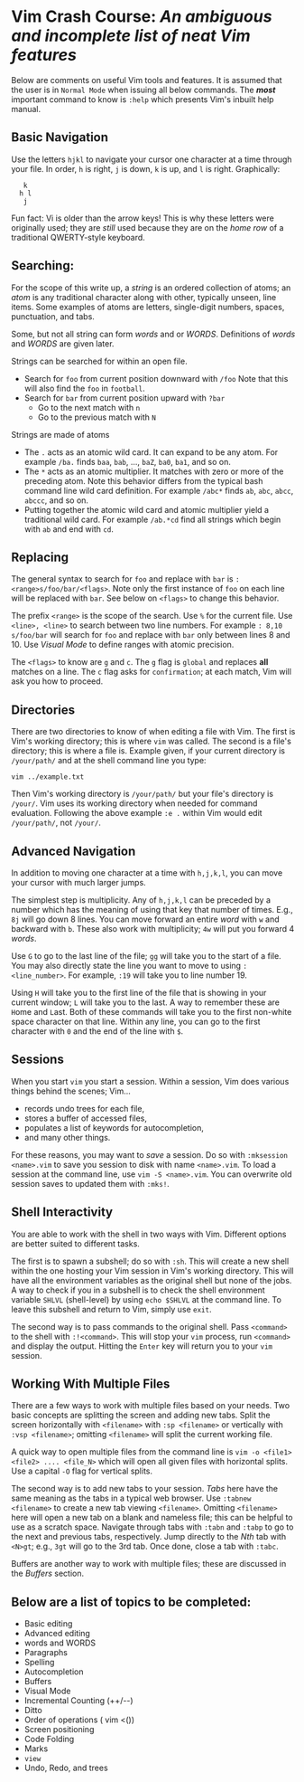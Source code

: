 # Vim Crash Course: _An ambiguous and incomplete list of neat Vim features_

Below are comments on useful Vim tools and features.
It is assumed that the user is in `Normal Mode` when 
issuing all below commands.
The ___most___ important command to know is `:help`
which presents Vim's inbuilt help manual.

## Basic Navigation
Use the letters `hjkl` to navigate your cursor one character at a time
through your file. 
In order, 
`h` is right, 
`j` is down, 
`k` is up, and
`l` is right.
Graphically:
```
   k
  h l
   j
```
Fun fact: Vi is older than the arrow keys!
This is why these letters were originally used;
they are _still_ used because they are on the _home row_ of 
a traditional QWERTY-style keyboard.

## Searching:
For the scope of this write up, a _string_ is an 
ordered collection of atoms;
an _atom_ is any traditional character along with other, typically unseen, 
line items. 
Some examples of atoms are letters, single-digit numbers, 
spaces, punctuation, and tabs.

Some, but not all string can form _words_ and or _WORDS_.
Definitions of _words_ and _WORDS_ are given later.

Strings can be searched for within an open file.
- Search for `foo` from current position downward with `/foo`
  Note that this will also find the `foo` in `football`.
- Search for `bar` from current position upward with `?bar`
  + Go to the next match with `n`
  + Go to the previous match with `N`

Strings are made of atoms
- The `.` acts as an atomic wild card. 
  It can expand to be any atom.
  For example `/ba.` finds `baa`, `bab`, ..., `baZ`, `ba0`, `ba1`, and so on.
- The `*` acts as an atomic multiplier. 
  It matches with zero or more of the preceding atom.
  Note this behavior differs from the typical bash command line wild card definition.
  For example `/abc*` finds `ab`, `abc`, `abcc`, `abccc`, and so on. 
- Putting together the atomic wild card and atomic multiplier yield a traditional wild card.
  For example `/ab.*cd` find all strings which begin with `ab` and end with `cd`.

## Replacing
The general syntax to search for `foo` and replace with `bar` is
`:<range>s/foo/bar/<flags>`.
Note only the first instance of `foo` on each line will be replaced with `bar`.
See below on `<flags>` to change this behavior.

The prefix `<range>` is the scope of the search. 
Use `%` for the current file.
Use `<line>, <line>` to search between two line numbers.
For example `: 8,10 s/foo/bar` will search for `foo`
and replace with `bar` only between lines 8 and 10.
Use _Visual Mode_ to define ranges with atomic precision.

The `<flags>` to know are `g` and `c`.
The `g` flag is `global` and replaces __all__ matches on a line.
The `c` flag asks for `confirmation`; 
at each match, Vim will ask you how to proceed.

## Directories
There are two directories to know of when editing a file with Vim.
The first is Vim's working directory; 
this is where `vim` was called.
The second is a file's directory; 
this is where a file is.
Example given, if your current directory is `/your/path/`
and at the shell command line you type:
```
vim ../example.txt
```
Then Vim's working directory is `/your/path/`
but your file's directory is `/your/`.
Vim uses its working directory when needed for command evaluation.
Following the above example `:e .` within Vim would 
edit `/your/path/`, not `/your/`.

## Advanced Navigation
In addition to moving one character at a time with `h,j,k,l`, 
you can move your cursor with much larger jumps.

The simplest step is multiplicity.
Any of `h,j,k,l` can be preceded by a number
which has the meaning of using that key that number of times.
E.g., `8j` will go down 8 lines.
You can move forward an entire _word_ with `w`
and backward with `b`.
These also work with multiplicity;
`4w` will put you forward 4 _words_.

Use `G` to go to the last line of the file; 
`gg` will take you to the start of a file.
You may also directly state the line you want to move to 
using `:<line_number>`.
For example, `:19` will take you to line number 19.

Using `H` will take you to the first line of the file
that is showing in your current window; 
`L` will take you to the last. 
A way to remember these are `H`ome and `L`ast.
Both of these commands will take you to the first 
non-white space character on that line.
Within any line, you can go to the first character 
with `0` and the end of the line with `$`.

## Sessions
When you start `vim` you start a session.
Within a session, Vim does various things 
behind the scenes; Vim...
 - records undo trees for each file,
 - stores a buffer of accessed files,
 - populates a list of keywords for autocompletion,
 - and many other things.

For these reasons, you may want to _save_ a session.
Do so with `:mksession <name>.vim` to save 
you session to disk with name `<name>.vim`.
To load a session at the command line, use
`vim -S <name>.vim`.
You can overwrite old session saves to updated
them with `:mks!`.

## Shell Interactivity
You are able to work with the shell in two ways with Vim.
Different options are better suited to different tasks.

The first is to spawn a subshell; do so with `:sh`.
This will create a new shell within the one hosting 
your Vim session in Vim's working directory.
This will have all the environment variables as
the original shell but none of the jobs.
A way to check if you in a subshell is to check the
shell environment variable `SHLVL` (shell-level)
by using `echo $SHLVL` at the command line.
To leave this subshell and return to Vim,
simply use `exit`.

The second way is to pass commands to the original shell.
Pass `<command>` to the shell with `:!<command>`.
This will stop your `vim` process, 
run `<command>` and display the output.
Hitting the `Enter` key will return you to
your `vim` session.

## Working With Multiple Files
There are a few ways to work with multiple files based on your needs.
Two basic concepts are splitting the screen and adding new tabs.
Split the screen horizontally with `<filename>` 
with `:sp <filename>`
or vertically with `:vsp <filename>`;
omitting `<filename>` will split the current working file.

A quick way to open multiple files from the command line is
`vim -o <file1> <file2> .... <file_N>`
which will open all given files with horizontal splits.
Use a capital `-O` flag for vertical splits.

The second way is to add new tabs to your session.
_Tabs_ here have the same meaning as the tabs in a typical web browser.
Use `:tabnew <filename>` to create a new tab viewing
`<filename>`. 
Omitting `<filename>` here will open a new tab
on a blank and nameless file;
this can be helpful to use as a scratch space.
Navigate through tabs with `:tabn` and `:tabp`
to go to the next and previous tabs, respectively.
Jump directly to the _Nth_ tab with `<N>gt`;
e.g., `3gt` will go to the 3rd tab.
Once done, close a tab with `:tabc`.

Buffers are another way to work with multiple files;
these are discussed in the _Buffers_ section.




## Below are a list of topics to be completed:
 - Basic editing
 - Advanced editing
 - words and WORDS
 - Paragraphs
 - Spelling
 - Autocompletion
 - Buffers
 - Visual Mode
 - Incremental Counting (++/--)
 - Ditto
 - Order of operations ( vim <())
 - Screen positioning
 - Code Folding
 - Marks
 - `view`
 - Undo, Redo, and trees
